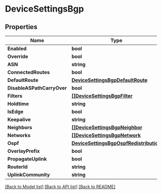# DeviceSettingsBgp

## Properties

Name | Type | Description | Notes
------------ | ------------- | ------------- | -------------
**Enabled** | **bool** |  | [optional] 
**Override** | **bool** |  | [optional] 
**ASN** | **string** |  | [optional] 
**ConnectedRoutes** | **bool** |  | [optional] 
**DefaultRoute** | [**DeviceSettingsBgpDefaultRoute**](device_settings_bgp_defaultRoute.md) |  | [optional] 
**DisableASPathCarryOver** | **bool** |  | [optional] 
**Filters** | [**[]DeviceSettingsBgpFilter**](device_settings_bgp_filter.md) |  | [optional] 
**Holdtime** | **string** |  | [optional] 
**IsEdge** | **bool** |  | [optional] 
**Keepalive** | **string** |  | [optional] 
**Neighbors** | [**[]DeviceSettingsBgpNeighbor**](device_settings_bgp_neighbor.md) |  | [optional] 
**Networks** | [**[]DeviceSettingsBgpNetwork**](device_settings_bgp_network.md) |  | [optional] 
**Ospf** | [**DeviceSettingsBgpOspfRedistribution**](device_settings_bgp_ospf_redistribution.md) |  | [optional] 
**OverlayPrefix** | **bool** |  | [optional] 
**PropagateUplink** | **bool** |  | [optional] 
**RouterId** | **string** |  | [optional] 
**UplinkCommunity** | **string** |  | [optional] 

[[Back to Model list]](../README.md#documentation-for-models) [[Back to API list]](../README.md#documentation-for-api-endpoints) [[Back to README]](../README.md)


